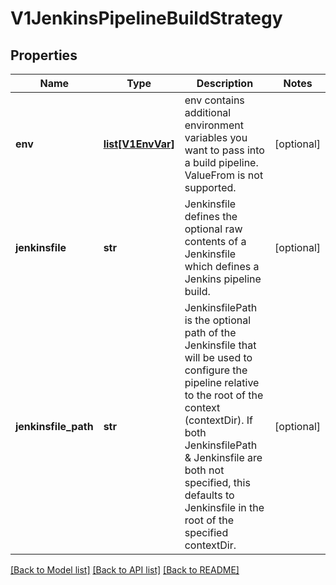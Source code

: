 # V1JenkinsPipelineBuildStrategy

## Properties
Name | Type | Description | Notes
------------ | ------------- | ------------- | -------------
**env** | [**list[V1EnvVar]**](V1EnvVar.md) | env contains additional environment variables you want to pass into a build pipeline. ValueFrom is not supported. | [optional] 
**jenkinsfile** | **str** | Jenkinsfile defines the optional raw contents of a Jenkinsfile which defines a Jenkins pipeline build. | [optional] 
**jenkinsfile_path** | **str** | JenkinsfilePath is the optional path of the Jenkinsfile that will be used to configure the pipeline relative to the root of the context (contextDir). If both JenkinsfilePath &amp; Jenkinsfile are both not specified, this defaults to Jenkinsfile in the root of the specified contextDir. | [optional] 

[[Back to Model list]](../README.md#documentation-for-models) [[Back to API list]](../README.md#documentation-for-api-endpoints) [[Back to README]](../README.md)


